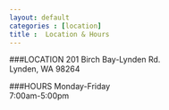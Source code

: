 ```yaml
---
layout: default
categories : [location]
title :  Location & Hours
---
```

###LOCATION
201 Birch Bay-Lynden Rd.<br>Lynden, WA 98264

###HOURS
Monday-Friday<br>7:00am-5:00pm

